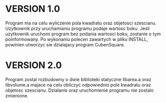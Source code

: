 #	     				       VERSION 1.0
Program ma na celu wyliczenie pola kwadratu oraz objetosci szescianu. Uzytkownik przy uruchamianiu programu podaje wartosc boku. Jesli uzytkownik uruchomi program bez podania wartosci boku, zostanie o tym poinformowany.
Po wykonaniu polecen zawartych w pliku INSTALL, powinien utworzyc sie dzialajacy program CubenSquare.


#					       VERSION 2.0 
Program zostal rozbudowny o dwie biblioteki statyczne libarea.a oraz libvolume.a majace na celu obliczyc odpowiednio pole kwadratu oraz objetosc szescianu. Dzialanie oraz uruchomienie programu nie zostalo zmienione.
